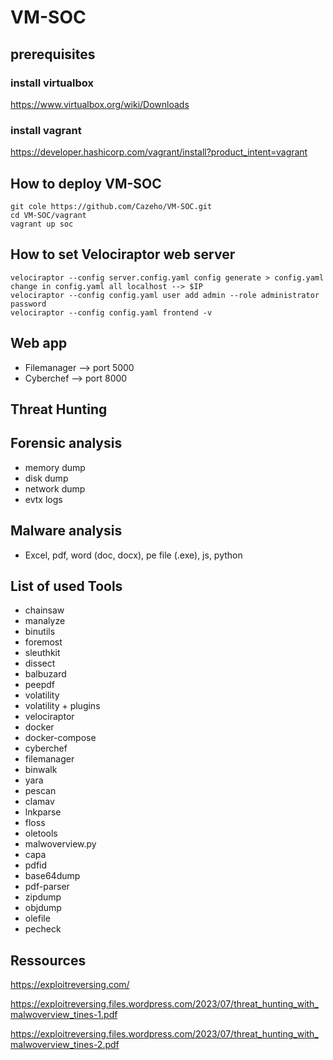 # VM-SOC

## prerequisites

### install virtualbox
https://www.virtualbox.org/wiki/Downloads

### install vagrant
https://developer.hashicorp.com/vagrant/install?product_intent=vagrant

## How to deploy VM-SOC

```
git cole https://github.com/Cazeho/VM-SOC.git
cd VM-SOC/vagrant
vagrant up soc
```

## How to set Velociraptor web server

```
velociraptor --config server.config.yaml config generate > config.yaml
change in config.yaml all localhost --> $IP
velociraptor --config config.yaml user add admin --role administrator
password
velociraptor --config config.yaml frontend -v
```

## Web app

- Filemanager --> port 5000
- Cyberchef --> port 8000


## Threat Hunting

## Forensic analysis

- memory dump
- disk dump
- network dump
- evtx logs

## Malware analysis

- Excel, pdf, word (doc, docx), pe file (.exe), js, python


## List of used Tools

- chainsaw
- manalyze
- binutils
- foremost
- sleuthkit
- dissect
- balbuzard
- peepdf
- volatility
- volatility + plugins
- velociraptor
- docker
- docker-compose
- cyberchef
- filemanager
- binwalk
- yara
- pescan
- clamav
- lnkparse
- floss
- oletools
- malwoverview.py
- capa
- pdfid
- base64dump
- pdf-parser
- zipdump
- objdump
- olefile
- pecheck

## Ressources

https://exploitreversing.com/

https://exploitreversing.files.wordpress.com/2023/07/threat_hunting_with_malwoverview_tines-1.pdf

https://exploitreversing.files.wordpress.com/2023/07/threat_hunting_with_malwoverview_tines-2.pdf
